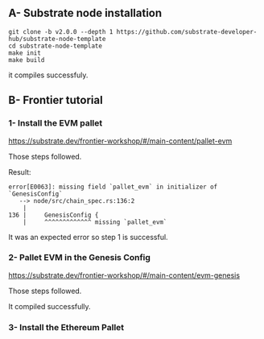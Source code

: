 ## A- Substrate node installation

```
git clone -b v2.0.0 --depth 1 https://github.com/substrate-developer-hub/substrate-node-template
cd substrate-node-template
make init
make build
```
it compiles successfuly.

## B- Frontier tutorial
### 1- Install the EVM pallet

https://substrate.dev/frontier-workshop/#/main-content/pallet-evm

Those steps followed.

Result:

```
error[E0063]: missing field `pallet_evm` in initializer of `GenesisConfig`
   --> node/src/chain_spec.rs:136:2
    |
136 |     GenesisConfig {
    |     ^^^^^^^^^^^^^ missing `pallet_evm`
```

It was an expected error so step 1 is successful.

### 2- Pallet EVM in the Genesis Config

https://substrate.dev/frontier-workshop/#/main-content/evm-genesis

Those steps followed.

It compiled successfully.

### 3- Install the Ethereum Pallet
